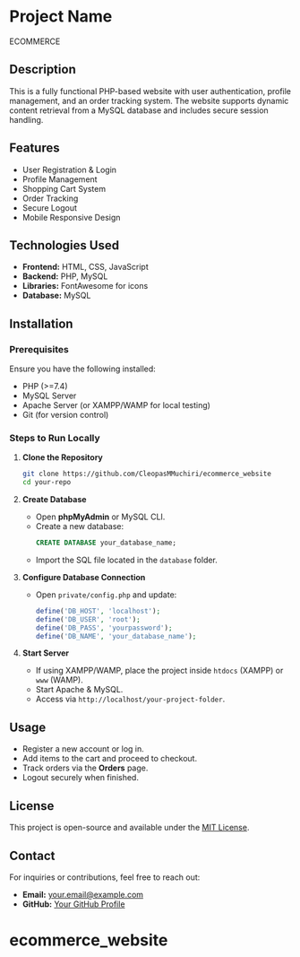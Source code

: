 # Project Name

ECOMMERCE

## Description

This is a fully functional PHP-based website with user authentication, profile management, and an order tracking system. The website supports dynamic content retrieval from a MySQL database and includes secure session handling.

## Features

- User Registration & Login
- Profile Management
- Shopping Cart System
- Order Tracking
- Secure Logout
- Mobile Responsive Design

## Technologies Used

- **Frontend:** HTML, CSS, JavaScript
- **Backend:** PHP, MySQL
- **Libraries:** FontAwesome for icons
- **Database:** MySQL

## Installation

### Prerequisites

Ensure you have the following installed:

- PHP (>=7.4)
- MySQL Server
- Apache Server (or XAMPP/WAMP for local testing)
- Git (for version control)

### Steps to Run Locally

1. **Clone the Repository**

   ```sh
   git clone https://github.com/CleopasMMuchiri/ecommerce_website
   cd your-repo
   ```

2. **Create Database**

   - Open **phpMyAdmin** or MySQL CLI.
   - Create a new database:
     ```sql
     CREATE DATABASE your_database_name;
     ```
   - Import the SQL file located in the `database` folder.

3. **Configure Database Connection**

   - Open `private/config.php` and update:
     ```php
     define('DB_HOST', 'localhost');
     define('DB_USER', 'root');
     define('DB_PASS', 'yourpassword');
     define('DB_NAME', 'your_database_name');
     ```

4. **Start Server**

   - If using XAMPP/WAMP, place the project inside `htdocs` (XAMPP) or `www` (WAMP).
   - Start Apache & MySQL.
   - Access via `http://localhost/your-project-folder`.

## Usage

- Register a new account or log in.
- Add items to the cart and proceed to checkout.
- Track orders via the **Orders** page.
- Logout securely when finished.

## License

This project is open-source and available under the [MIT License](LICENSE).

## Contact

For inquiries or contributions, feel free to reach out:

- **Email:** [your.email@example.com](cleopasmmuchiri@gmail.com)
- **GitHub:** [Your GitHub Profile](https://github.com/CleopasMMuchiri)

# ecommerce_website

